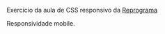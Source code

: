 Exercício da aula de CSS responsivo da [Reprograma](https://github.com/reprograma)

Responsividade mobile.
